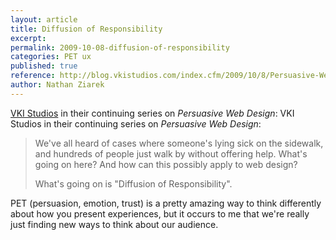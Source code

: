 ```yaml
---
layout: article
title: Diffusion of Responsibility
excerpt: 
permalink: 2009-10-08-diffusion-of-responsibility
categories: PET ux 
published: true
reference: http://blog.vkistudios.com/index.cfm/2009/10/8/Persuasive-Web-Design-Part-4-Diffusion-of-Responsibility
author: Nathan Ziarek
---
```


[VKI Studios][2] in their continuing series on _Persuasive Web Design_:
VKI Studios in their continuing series on _Persuasive Web Design_:

> We've all heard of cases where someone's lying sick on the sidewalk, and hundreds of people just walk by without offering help. What's going on here? And how can this possibly apply to web design?
> 
> What's going on is "Diffusion of Responsibility".

PET (persuasion, emotion, trust) is a pretty amazing way to think differently about how you present experiences, but it occurs to me that we're really just finding new ways to think about our audience.

[2]: http://blog.vkistudios.com/
